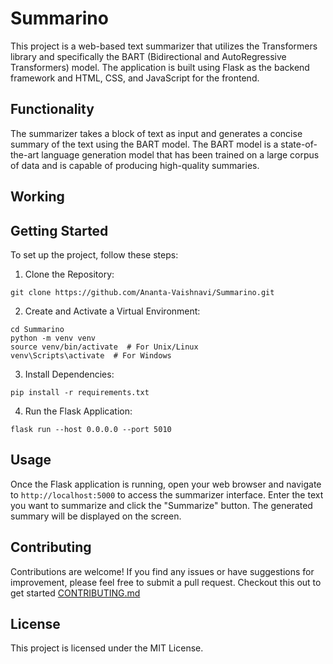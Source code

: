 # Summarino

This project is a web-based text summarizer that utilizes the Transformers library and specifically the BART (Bidirectional and AutoRegressive Transformers) model. The application is built using Flask as the backend framework and HTML, CSS, and JavaScript for the frontend.

## Functionality

The summarizer takes a block of text as input and generates a concise summary of the text using the BART model. The BART model is a state-of-the-art language generation model that has been trained on a large corpus of data and is capable of producing high-quality summaries.

## Working



## Getting Started

To set up the project, follow these steps:

1. Clone the Repository:

```
git clone https://github.com/Ananta-Vaishnavi/Summarino.git
```

2. Create and Activate a Virtual Environment:

```
cd Summarino
python -m venv venv
source venv/bin/activate  # For Unix/Linux
venv\Scripts\activate  # For Windows
```

3. Install Dependencies:
```
pip install -r requirements.txt
```

4. Run the Flask Application:
```
flask run --host 0.0.0.0 --port 5010
```

## Usage
Once the Flask application is running, open your web browser and navigate to `http://localhost:5000` to access the summarizer interface. Enter the text you want to summarize and click the "Summarize" button. The generated summary will be displayed on the screen.

## Contributing
Contributions are welcome! If you find any issues or have suggestions for improvement, please feel free to submit a pull request. Checkout this out to get started [CONTRIBUTING.md](CONTRIBUTING.md)

## License
This project is licensed under the MIT License.
